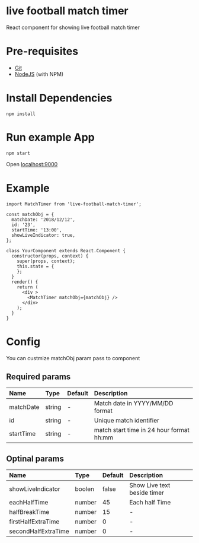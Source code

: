 # live football match timer
React component for showing live football match timer

# Pre-requisites
* [Git](http://git-scm.com/)
* [NodeJS](http://nodejs.org/) (with NPM)

# Install Dependencies
`npm install`

# Run example App
`npm start`

Open [localhost:9000](http://locahost:9000)

# Example 

```
import MatchTimer from 'live-football-match-timer';

const matchObj = {
  matchDate: '2018/12/12',
  id: '23',
  startTime: '13:00',
  showLiveIndicator: true,
};

class YourComponent extends React.Component {
  constructor(props, context) {
    super(props, context);
    this.state = {
    };
  }
  render() {
    return (
      <div >
        <MatchTimer matchObj={matchObj} />
      </div>
    );
  }
}
```

# Config

You can custmize matchObj param pass to component

## Required params

Name | Type | Default | Description 
:--- | :--- | :------ | :----------
matchDate | string | - |  Match date in YYYY/MM/DD format
id | string | - |  Unique match identifier
startTime | string | - |  match start time in 24 hour format hh:mm

## Optinal params

Name | Type | Default | Description 
:--- | :--- | :------ | :----------
showLiveIndicator | boolen | false |  Show Live text beside timer
eachHalfTime | number | 45 |  Each half Time
halfBreakTime | number | 15 | -
firstHalfExtraTime | number | 0 | -
secondHalfExtraTime | number | 0 | -
